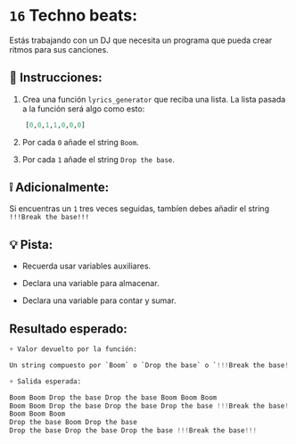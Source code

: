 # `16` Techno beats:

Estás trabajando con un DJ que necesita un programa que pueda crear ritmos para sus canciones.

## 📝 Instrucciones:

1. Crea una función `lyrics_generator` que reciba una lista. La lista pasada a la función será algo como esto:

```py
    [0,0,1,1,0,0,0]
```

2. Por cada `0` añade el string `Boom`.

3. Por cada `1` añade el string `Drop the base`.

## ❕ Adicionalmente:

Si encuentras un `1` tres veces seguidas, tambíen debes añadir el string `!!!Break the base!!!`

## 💡 Pista:

- Recuerda usar variables auxiliares.

- Declara una variable para almacenar.

- Declara una variable para contar y sumar.

## Resultado esperado:

```py
+ Valor devuelto por la función:

Un string compuesto por `Boom` o `Drop the base` o `!!!Break the base!!!`

+ Salida esperada:

Boom Boom Drop the base Drop the base Boom Boom Boom
Boom Boom Drop the base Drop the base Drop the base !!!Break the base!!! Boom Boom Boom
Boom Boom Boom
Drop the base Boom Drop the base
Drop the base Drop the base Drop the base !!!Break the base!!!
```
